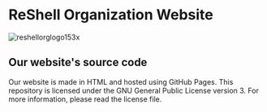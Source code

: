 # ReShell Organization Website
![reshellorglogo153x](https://user-images.githubusercontent.com/84939011/158019319-d3098d1a-1188-482f-89a2-d13f51ed7616.png)
## Our website's source code
Our website is made in HTML and hosted using GitHub Pages.
This repository is licensed under the GNU General Public License version 3. For more information, please read the license file.
